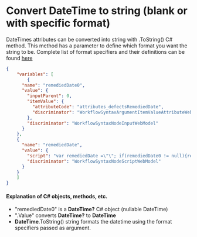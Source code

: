 # Convert DateTime to string (blank or with specific format)

DateTimes attributes can be converted into string with .ToString() C# method. This method has a parameter to define which format you want the string to be.
Complete list of format specifiers and their definitions can be found [here](https://learn.microsoft.com/en-us/dotnet/standard/base-types/custom-date-and-time-format-strings)

```json
{
    "variables": [
        {
      "name": "remediedDate0",
      "value": {
        "inputParent": 0,
        "itemValue": {
          "attributeCode": "attributes_defectsRemediedDate",
          "discriminator": "WorkflowSyntaxArgumentItemValueAttributeWebModel"
        },
        "discriminator": "WorkflowSyntaxNodeInputWebModel"
      }
    },
    {
      "name": "remediedDate",
      "value": {
        "script": "var remediedDate =\"\"; if(remediedDate0 != null){remediedDate = remediedDate0.Value.ToString(\"yyyy-MM-ddTHH:mm:ss.000Z\");}; return remediedDate;",
        "discriminator": "WorkflowSyntaxNodeScriptWebModel"
      }
    }
    ]
}
```
#### Explanation of C# objects, methods, etc.
- "remediedDate0" is a **DateTime?** C# object (nullable DateTime)
- ".Value" converts **DateTime?** to **DateTime** 
- **DateTime**.ToString() string formats the datetime using the format specifiers passed as argument.
